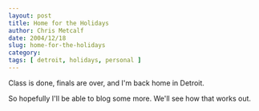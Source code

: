 ```yaml
---
layout: post
title: Home for the Holidays
author: Chris Metcalf
date: 2004/12/18
slug: home-for-the-holidays
category: 
tags: [ detroit, holidays, personal ]
---
```


Class is done, finals are over, and I'm back home in Detroit.

So hopefully I'll be able to blog some more. We'll see how that works out.
